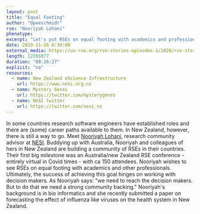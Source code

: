 ```yaml
---
layout: post
title: "Equal Footing"
author: "@pweschmidt"
rse: "Nooriyah Lohani"
phenotype: 
excerpt: "Let's put RSEs on equal footing with academics and professionals and get them recognised and formal roles, says Nooriyah Lohani from NESI in New Zealand. But to do that you need to reach decision makers. And for that you need to build and foster a strong community first. "
date: 2020-11-26 8:30:00
external_media: https://us-rse.org/rse-stories-episodes-1/2020/rse-stories-nooriyah-lohani-episode-44.mp3
length: 12705877
duration: "00:26:27"
explicit: "no"
resources:
  - name: New Zealand eScience Infrastructure
    url: https://www.nesi.org.nz
  - name: Mystery Genes
    url: https://twitter.com/mysterygenes
  - name: NeSI twitter
    url: https://twitter.com/nesi_nz 
--- 
```

In some countries research software engineers have established roles and there are (some) career paths available to them. In New Zealand, however, there is still a way to go. Meet [Nooriyah Lohani](https://twitter.com/mysterygenes), research community advisor at [NESI](https://www.nesi.org.nz). Buddying up with Australia, Nooriyah and colleagues of hers in New Zealand are building a community of RSEs in their countries. Their first big milestone was an Australia/new Zealand RSE conference - entirely virtual in Covid times - with ca 150 attendees. 
Nooriyah wishes to see RSEs on equal footing with academics and other professionals. Ultimately, the success of achieving this goal hinges on working with decision makers. As Nooriyah says: "we need to reach the decision makers. But to do that we need a strong community backing."
Nooriyah's background is in bio informatics and she recently submitted a paper on forecasting the effect of influenza like viruses on the health system in New Zealand.
